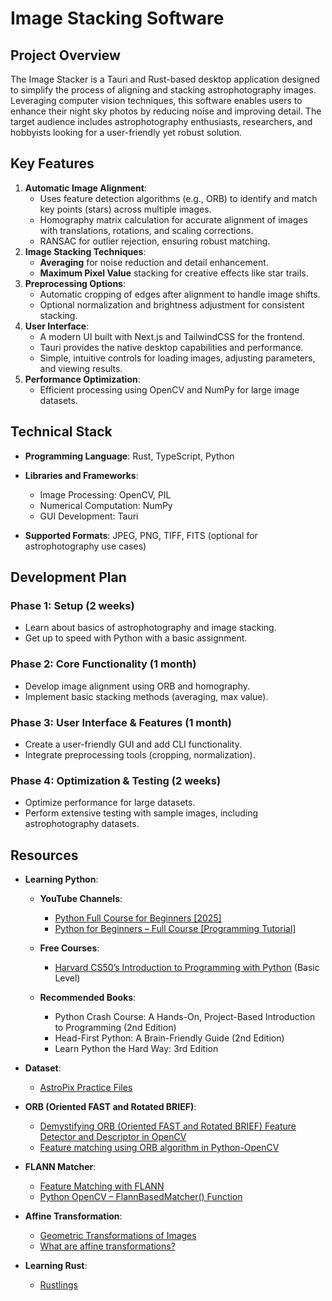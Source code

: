 # Image Stacking Software

## Project Overview

The Image Stacker is a Tauri and Rust-based desktop application designed to simplify the process of aligning and stacking astrophotography images. Leveraging computer vision techniques, this software enables users to enhance their night sky photos by reducing noise and improving detail. The target audience includes astrophotography enthusiasts, researchers, and hobbyists looking for a user-friendly yet robust solution.

## Key Features

1. **Automatic Image Alignment**:
   - Uses feature detection algorithms (e.g., ORB) to identify and match key points (stars) across multiple images.
   - Homography matrix calculation for accurate alignment of images with translations, rotations, and scaling corrections.
   - RANSAC for outlier rejection, ensuring robust matching.
2. **Image Stacking Techniques**:
   - **Averaging** for noise reduction and detail enhancement.
   - **Maximum Pixel Value** stacking for creative effects like star trails.
3. **Preprocessing Options**:
   - Automatic cropping of edges after alignment to handle image shifts.
   - Optional normalization and brightness adjustment for consistent stacking.
4. **User Interface**:
   - A modern UI built with Next.js and TailwindCSS for the frontend.
   - Tauri provides the native desktop capabilities and performance.
   - Simple, intuitive controls for loading images, adjusting parameters, and viewing results.
5. **Performance Optimization**:
   - Efficient processing using OpenCV and NumPy for large image datasets.

## Technical Stack

- **Programming Language**: Rust, TypeScript, Python

- **Libraries and Frameworks**:

  - Image Processing: OpenCV, PIL
  - Numerical Computation: NumPy
  - GUI Development: Tauri

- **Supported Formats**: JPEG, PNG, TIFF, FITS (optional for astrophotography use cases)

## Development Plan

### **Phase 1: Setup (2 weeks)**

- Learn about basics of astrophotography and image stacking.
- Get up to speed with Python with a basic assignment.

### **Phase 2: Core Functionality (1 month)**

- Develop image alignment using ORB and homography.
- Implement basic stacking methods (averaging, max value).

### **Phase 3: User Interface & Features (1 month)**

- Create a user-friendly GUI and add CLI functionality.
- Integrate preprocessing tools (cropping, normalization).

### **Phase 4: Optimization & Testing (2 weeks)**

- Optimize performance for large datasets.
- Perform extensive testing with sample images, including astrophotography datasets.

## Resources

- **Learning Python**:

  - **YouTube Channels**:

    - [Python Full Course for Beginners [2025]](https://www.youtube.com/watch?v=K5KVEU3aaeQ)
    - [Python for Beginners – Full Course [Programming Tutorial]](https://www.youtube.com/watch?v=eWRfhZUzrAc)

  - **Free Courses**:

    - [Harvard CS50’s Introduction to Programming with Python](https://cs50.harvard.edu/python/2022/) (Basic Level)

  - **Recommended Books**:
    - Python Crash Course: A Hands-On, Project-Based Introduction to Programming (2nd Edition)
    - Head-First Python: A Brain-Friendly Guide (2nd Edition)
    - Learn Python the Hard Way: 3rd Edition

- **Dataset**:

  - [AstroPix Practice Files](https://www.astropix.com/html/processing/practice_files.html)

- **ORB (Oriented FAST and Rotated BRIEF)**:

  - [Demystifying ORB (Oriented FAST and Rotated BRIEF) Feature Detector and Descriptor in OpenCV](https://gopesh3652.medium.com/demystifying-orb-oriented-fast-and-rotated-brief-feature-detector-and-descriptor-in-opencv-af11bfa135d0)
  - [Feature matching using ORB algorithm in Python-OpenCV](https://www.geeksforgeeks.org/feature-matching-using-orb-algorithm-in-python-opencv/)

- **FLANN Matcher**:

  - [Feature Matching with FLANN](https://docs.opencv.org/3.4/d5/d6f/tutorial_feature_flann_matcher.html)
  - [Python OpenCV – FlannBasedMatcher() Function](https://www.geeksforgeeks.org/python-opencv-flannbasedmatcher-function)

- **Affine Transformation**:

  - [Geometric Transformations of Images](https://docs.opencv.org/4.x/da/d6e/tutorial_py_geometric_transformations.html)
  - [What are affine transformations?](https://www.youtube.com/watch?v=E3Phj6J287o)

- **Learning Rust**:

  - [Rustlings](https://github.com/rust-lang/rustlings)
